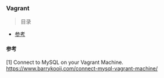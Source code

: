 ### Vagrant

> 目录
* [参考](#参考)


#### 参考
[1] Connect to MySQL on your Vagrant Machine. https://www.barrykooij.com/connect-mysql-vagrant-machine/